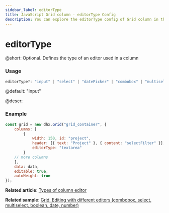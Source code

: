 ```yaml
---
sidebar_label: editorType
title: JavaScript Grid column - editorType Config 
description: You can explore the editorType config of Grid column in the documentation of the DHTMLX JavaScript UI library. Browse developer guides and API reference, try out code examples and live demos, and download a free 30-day evaluation version of DHTMLX Suite.
---
```


# editorType

@short: Optional. Defines the type of an editor used in a column

### Usage

~~~jsx
editorType?: "input" | "select" | "datePicker" | "combobox" | "multiselect" | "textarea"; 
~~~

@default: "input"

@descr:
### Example

~~~jsx
const grid = new dhx.Grid("grid_container", {
    columns: [
        {
            width: 150, id: "project", 
            header: [{ text: "Project" }, { content: "selectFilter" }], 
            editorType: "textarea"
        }
    // more columns
    ],
    data: data,
    editable: true,
    autoHeight: true
});
~~~

**Related article**: [Types of column editor](grid/configuration.md#types-of-column-editor)

**Related sample**: [Grid. Editing with different editors (combobox, select, multiselect, boolean, date, number)
](https://snippet.dhtmlx.com/w2cdossn)

